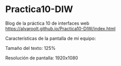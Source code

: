 # Practica10-DIW
Blog de la práctica 10 de interfaces web
https://alvaroolt.github.io/Practica10-DIW/index.html



Características de la pantalla de mi equipo:

Tamaño del texto: 125%

Resolución de pantalla: 1920x1080
